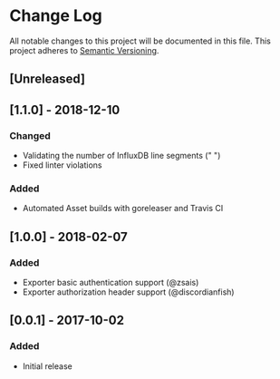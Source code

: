 # Change Log
All notable changes to this project will be documented in this file.
This project adheres to [Semantic Versioning](http://semver.org/).

## [Unreleased]

## [1.1.0] - 2018-12-10
### Changed
- Validating the number of InfluxDB line segments (" ")
- Fixed linter violations

### Added
- Automated Asset builds with goreleaser and Travis CI

## [1.0.0] - 2018-02-07
### Added
- Exporter basic authentication support (@zsais)
- Exporter authorization header support (@discordianfish)

## [0.0.1] - 2017-10-02
### Added
- Initial release
